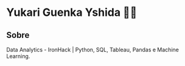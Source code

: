 <h1>Yukari Guenka Yshida 💁‍♀️</h1>

<h2>Sobre</h2>
Data Analytics - IronHack | Python, SQL, Tableau, Pandas e Machine Learning.

